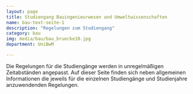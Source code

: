 ```yaml
---
layout: page
title: Studiengang Bauingenieurwesen und Umweltwissenschaften
name: bau-text-seite-1
description: "Regelungen zum Studiengang"
category: bau
img: media/bau/bau_bruecke10.jpg
department: UniBwM

---
```



Die Regelungen für die Studiengänge werden in unregelmäßigen Zeitabständen angepasst. Auf dieser Seite finden sich neben allgemeinen Informationen die jeweils für die einzelnen Studiengänge und Studienjahre anzuwendenden Regelungen.
